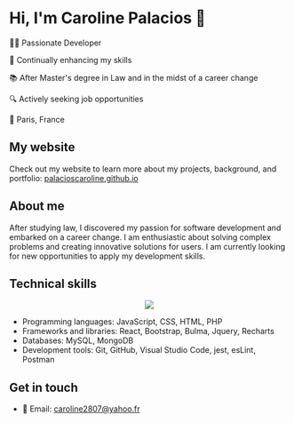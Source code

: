 # Hi, I'm Caroline Palacios 👋

👩‍💻 Passionate Developer

🌱 Continually enhancing my skills

📚 After Master's degree in Law and in the midst of a career change

🔍 Actively seeking job opportunities

📍 Paris, France

## My website

Check out my website to learn more about my projects, background, and portfolio: [palacioscaroline.github.io](https://palacioscaroline.github.io/)

## About me

After studying law, I discovered my passion for software development and embarked on a career change. I am enthusiastic about solving complex problems and creating innovative solutions for users. I am currently looking for new opportunities to apply my development skills.

## Technical skills
<p align="center">
  <a href="https://skillicons.dev">
    <img src="https://skillicons.dev/icons?i=git,js,html,css,react,redux,nodejs,express,nextjs,sass,styledcomponents,materialui,jest,babel,mongodb,mysql,php,bootstrap,jquery,figma,firebase,docker,postman,linux,wordpress" />
  </a>
</p>

- Programming languages: JavaScript, CSS, HTML, PHP
- Frameworks and libraries: React, Bootstrap, Bulma, Jquery, Recharts
- Databases: MySQL, MongoDB
- Development tools: Git, GitHub, Visual Studio Code, jest, esLint, Postman

## Get in touch

- 📧 Email: [caroline2807@yahoo.fr](mailto:caroline2807@yahoo.fr)
